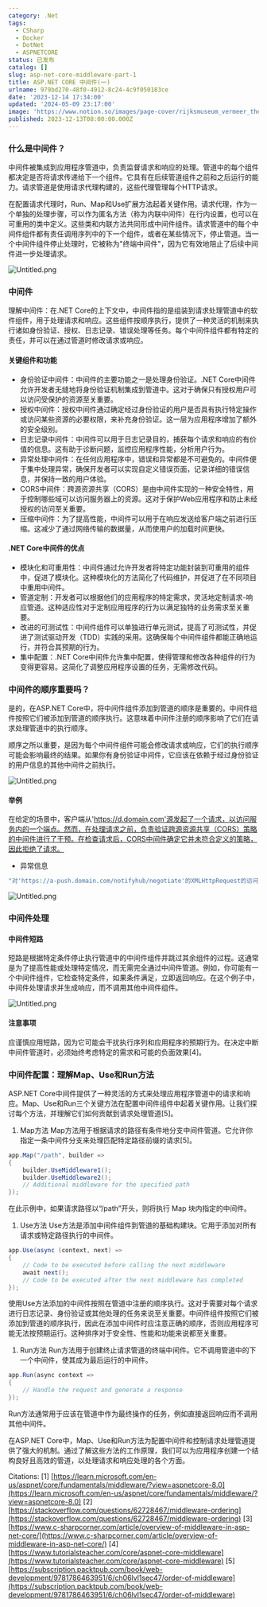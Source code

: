 ```yaml
---
category: .Net
tags:
  - CSharp
  - Docker
  - DotNet
  - ASPNETCORE
status: 已发布
catalog: []
slug: asp-net-core-middleware-part-1
title: ASP.NET CORE 中间件(一)
urlname: 979bd270-48f0-4912-8c24-4c9f050183ce
date: '2023-12-14 17:34:00'
updated: '2024-05-09 23:17:00'
image: 'https://www.notion.so/images/page-cover/rijksmuseum_vermeer_the_milkmaid.jpg'
published: 2023-12-13T08:00:00.000Z
---
```


### 什么是中间件？


中间件被集成到应用程序管道中，负责监督请求和响应的处理。管道中的每个组件都决定是否将请求传递给下一个组件。它具有在后续管道组件之前和之后运行的能力。请求管道是使用请求代理构建的，这些代理管理每个HTTP请求。


在配置请求代理时，Run、Map和Use扩展方法起着关键作用。请求代理，作为一个单独的处理步骤，可以作为匿名方法（称为内联中间件）在行内设置，也可以在可重用的类中定义。这些类和内联方法共同形成中间件组件。请求管道中的每个中间件组件都有责任调用序列中的下一个组件，或者在某些情况下，停止管道。当一个中间件组件停止处理时，它被称为"终端中间件"，因为它有效地阻止了后续中间件进一步处理请求。


![Untitled.png](https://prod-files-secure.s3.us-west-2.amazonaws.com/5d24fe63-e567-4804-86f9-9fdc62e13082/da807807-d02d-4fa1-86b6-db45e4678714/Untitled.png?X-Amz-Algorithm=AWS4-HMAC-SHA256&X-Amz-Content-Sha256=UNSIGNED-PAYLOAD&X-Amz-Credential=ASIAZI2LB4662OHP46GX%2F20250401%2Fus-west-2%2Fs3%2Faws4_request&X-Amz-Date=20250401T053959Z&X-Amz-Expires=3600&X-Amz-Security-Token=IQoJb3JpZ2luX2VjEEsaCXVzLXdlc3QtMiJGMEQCICsJcqn954h6vYXYRmQhbYm5W%2FCq%2BYfd6RU4Qi9HMRHsAiAUk6OHa3Axu%2B38HNtDjKpywe2oUMymTzOb1V%2BnTA9%2FHCqIBAi0%2F%2F%2F%2F%2F%2F%2F%2F%2F%2F8BEAAaDDYzNzQyMzE4MzgwNSIMNDqdjYJW%2FTeXrGEQKtwDOAP0Nb%2F25USWeKhhQ4l4jRqonMwnWS7Ov5UycuIGgAQEyRHsmiZjgd0fmaJV8%2BrbRVyFTtzUZSUZVk35rTcQ4cDOWRpO5GZaNVyHroOBlXFL5Z%2BxdK01vKPSi1C1b3dFEDqcSZ5kZYqVK2jc5DONXtuKenWNpC1b1swMAn9ww1dc9gsvIRxHeMGFHwoVUtjsAxk9dd8jWYPVK%2FIDW9VFGQosd7RgbJ7raXKpdr%2Bu0tWh4fkz9ydpEFHosUnrN%2FXzrQbz0DFrYTlh0ooYg2lqgA7IvbX%2FIGdZp3r2cOXau%2F0x%2FREZYgpr73wczASNpf5AAFMEGEYfJRefOB20ucCv7WpCOvjvY374JIBe3tDubA5R%2FcrTvH2d%2FeM6CuRP9SwWCmO7mPgY6%2Bm6AMgVhDXqRM5XkY4qDY27k0DEk3142zKW20qTOkNWHq5NjowpDzjjQOZrCDnSrZ1udEvJfwXKh0Svb90bZmoGt6QNy%2F2ihey4nLhY2JfXp1SN2aa6LSKBw9Kcp0JFxeCnh%2Be0KG0zuT4kk2K5OE%2BWwXA3bV8aFH4hppW%2F%2FecIIfxq1qLe0qNiZbaWIFpt6xp9R2AMhfg%2FXHUoFytvyZYgSKozrC%2FqVMQzYrIAF%2Bz7jgtSG4ow26KtvwY6pgG0U0f18rZC%2FK6z43NU3aL6tzwYyZTkpew7RUxRmYMg14gFvRmuvKuxz5FdbUZLwMS7%2BKdT4sjNp9X1YN%2FlKmPZqxhNDFzthLn2c2nM2gCNDrn%2FVi%2BPs5eFd50Z1fAxLb5Z0tZEKiuun0UvWUGggJrWz5JQFU1YVLi1eOOQzVsvaunUIMQIGtPYbSCxWuyK2cICJ2dbNXVZhifliUTr7jp6EWria2uP&X-Amz-Signature=9f1d9e52dfb7e5fb1f49442ee4be640155722e8ed46904c4a7026bfac6924486&X-Amz-SignedHeaders=host&x-id=GetObject)


### 中间件


理解中间件：在.NET Core的上下文中，中间件指的是组装到请求处理管道中的软件组件，用于处理请求和响应。这些组件按顺序执行，提供了一种灵活的机制来执行诸如身份验证、授权、日志记录、错误处理等任务。每个中间件组件都有特定的责任，并可以在通过管道时修改请求或响应。


#### 关键组件和功能

- 身份验证中间件：中间件的主要功能之一是处理身份验证。.NET Core中间件允许开发者无缝地将身份验证机制集成到管道中。这对于确保只有授权用户可以访问受保护的资源至关重要。
- 授权中间件：授权中间件通过确定经过身份验证的用户是否具有执行特定操作或访问某些资源的必要权限，来补充身份验证。这一层为应用程序增加了额外的安全级别。
- 日志记录中间件：中间件可以用于日志记录目的，捕获每个请求和响应的有价值的信息。这有助于诊断问题，监控应用程序性能，分析用户行为。
- 异常处理中间件：在任何应用程序中，错误和异常都是不可避免的。中间件便于集中处理异常，确保开发者可以实现自定义错误页面，记录详细的错误信息，并保持一致的用户体验。
- CORS中间件：跨源资源共享（CORS）是由中间件实现的一种安全特性，用于控制哪些域可以访问服务器上的资源。这对于保护Web应用程序和防止未经授权的访问至关重要。
- 压缩中间件：为了提高性能，中间件可以用于在响应发送给客户端之前进行压缩。这减少了通过网络传输的数据量，从而使用户的加载时间更快。

#### .NET Core中间件的优点

- 模块化和可重用性：中间件通过允许开发者将特定功能封装到可重用的组件中，促进了模块化。这种模块化的方法简化了代码维护，并促进了在不同项目中重用中间件。
- 管道定制：开发者可以根据他们的应用程序的特定需求，灵活地定制请求-响应管道。这种适应性对于定制应用程序的行为以满足独特的业务需求至关重要。
- 改进的可测试性：中间件组件可以单独进行单元测试，提高了可测试性，并促进了测试驱动开发（TDD）实践的采用。这确保每个中间件组件都能正确地运行，并符合其预期的行为。
- 集中配置：.NET Core中间件允许集中配置，使得管理和修改各种组件的行为变得更容易。这简化了调整应用程序设置的任务，无需修改代码。

### 中间件的顺序重要吗？


是的，在ASP.NET Core中，将中间件组件添加到管道的顺序是重要的。中间件组件按照它们被添加到管道的顺序执行。这意味着中间件注册的顺序影响了它们在请求处理管道中的执行顺序。


顺序之所以重要，是因为每个中间件组件可能会修改请求或响应，它们的执行顺序可能会影响最终的结果。如果你有身份验证中间件，它应该在依赖于经过身份验证的用户信息的其他中间件之前执行。


![Untitled.png](https://prod-files-secure.s3.us-west-2.amazonaws.com/5d24fe63-e567-4804-86f9-9fdc62e13082/24f795a2-1c5a-4a6b-a0d8-2afb160076f1/Untitled.png?X-Amz-Algorithm=AWS4-HMAC-SHA256&X-Amz-Content-Sha256=UNSIGNED-PAYLOAD&X-Amz-Credential=ASIAZI2LB4662OHP46GX%2F20250401%2Fus-west-2%2Fs3%2Faws4_request&X-Amz-Date=20250401T053959Z&X-Amz-Expires=3600&X-Amz-Security-Token=IQoJb3JpZ2luX2VjEEsaCXVzLXdlc3QtMiJGMEQCICsJcqn954h6vYXYRmQhbYm5W%2FCq%2BYfd6RU4Qi9HMRHsAiAUk6OHa3Axu%2B38HNtDjKpywe2oUMymTzOb1V%2BnTA9%2FHCqIBAi0%2F%2F%2F%2F%2F%2F%2F%2F%2F%2F8BEAAaDDYzNzQyMzE4MzgwNSIMNDqdjYJW%2FTeXrGEQKtwDOAP0Nb%2F25USWeKhhQ4l4jRqonMwnWS7Ov5UycuIGgAQEyRHsmiZjgd0fmaJV8%2BrbRVyFTtzUZSUZVk35rTcQ4cDOWRpO5GZaNVyHroOBlXFL5Z%2BxdK01vKPSi1C1b3dFEDqcSZ5kZYqVK2jc5DONXtuKenWNpC1b1swMAn9ww1dc9gsvIRxHeMGFHwoVUtjsAxk9dd8jWYPVK%2FIDW9VFGQosd7RgbJ7raXKpdr%2Bu0tWh4fkz9ydpEFHosUnrN%2FXzrQbz0DFrYTlh0ooYg2lqgA7IvbX%2FIGdZp3r2cOXau%2F0x%2FREZYgpr73wczASNpf5AAFMEGEYfJRefOB20ucCv7WpCOvjvY374JIBe3tDubA5R%2FcrTvH2d%2FeM6CuRP9SwWCmO7mPgY6%2Bm6AMgVhDXqRM5XkY4qDY27k0DEk3142zKW20qTOkNWHq5NjowpDzjjQOZrCDnSrZ1udEvJfwXKh0Svb90bZmoGt6QNy%2F2ihey4nLhY2JfXp1SN2aa6LSKBw9Kcp0JFxeCnh%2Be0KG0zuT4kk2K5OE%2BWwXA3bV8aFH4hppW%2F%2FecIIfxq1qLe0qNiZbaWIFpt6xp9R2AMhfg%2FXHUoFytvyZYgSKozrC%2FqVMQzYrIAF%2Bz7jgtSG4ow26KtvwY6pgG0U0f18rZC%2FK6z43NU3aL6tzwYyZTkpew7RUxRmYMg14gFvRmuvKuxz5FdbUZLwMS7%2BKdT4sjNp9X1YN%2FlKmPZqxhNDFzthLn2c2nM2gCNDrn%2FVi%2BPs5eFd50Z1fAxLb5Z0tZEKiuun0UvWUGggJrWz5JQFU1YVLi1eOOQzVsvaunUIMQIGtPYbSCxWuyK2cICJ2dbNXVZhifliUTr7jp6EWria2uP&X-Amz-Signature=be53b96eaec882464dbcbe36f110aebbd2485d5d020ec40fc533c5b380786424&X-Amz-SignedHeaders=host&x-id=GetObject)


#### 举例


在给定的场景中，客户端从'https://d.domain.com'源发起了一个请求，以访问服务内的一个端点。然而，在处理请求之前，负责验证跨源资源共享（CORS）策略的中间件进行了干预。在检查请求后，CORS中间件确定它并未符合定义的策略，因此拒绝了请求。

- 异常信息

```c#
"对'https://a-push.domain.com/notifyhub/negotiate'的XMLHttpRequest的访问，源自'https://d.domain.com'，已被CORS策略阻止：预检请求的响应未通过访问控制检查：请求的资源上没有'Access-Control-Allow-Origin'头。"[1][2][3]
```


![Untitled.png](https://prod-files-secure.s3.us-west-2.amazonaws.com/5d24fe63-e567-4804-86f9-9fdc62e13082/371d9517-dafe-4432-94b7-2d14d1593167/Untitled.png?X-Amz-Algorithm=AWS4-HMAC-SHA256&X-Amz-Content-Sha256=UNSIGNED-PAYLOAD&X-Amz-Credential=ASIAZI2LB4662OHP46GX%2F20250401%2Fus-west-2%2Fs3%2Faws4_request&X-Amz-Date=20250401T053959Z&X-Amz-Expires=3600&X-Amz-Security-Token=IQoJb3JpZ2luX2VjEEsaCXVzLXdlc3QtMiJGMEQCICsJcqn954h6vYXYRmQhbYm5W%2FCq%2BYfd6RU4Qi9HMRHsAiAUk6OHa3Axu%2B38HNtDjKpywe2oUMymTzOb1V%2BnTA9%2FHCqIBAi0%2F%2F%2F%2F%2F%2F%2F%2F%2F%2F8BEAAaDDYzNzQyMzE4MzgwNSIMNDqdjYJW%2FTeXrGEQKtwDOAP0Nb%2F25USWeKhhQ4l4jRqonMwnWS7Ov5UycuIGgAQEyRHsmiZjgd0fmaJV8%2BrbRVyFTtzUZSUZVk35rTcQ4cDOWRpO5GZaNVyHroOBlXFL5Z%2BxdK01vKPSi1C1b3dFEDqcSZ5kZYqVK2jc5DONXtuKenWNpC1b1swMAn9ww1dc9gsvIRxHeMGFHwoVUtjsAxk9dd8jWYPVK%2FIDW9VFGQosd7RgbJ7raXKpdr%2Bu0tWh4fkz9ydpEFHosUnrN%2FXzrQbz0DFrYTlh0ooYg2lqgA7IvbX%2FIGdZp3r2cOXau%2F0x%2FREZYgpr73wczASNpf5AAFMEGEYfJRefOB20ucCv7WpCOvjvY374JIBe3tDubA5R%2FcrTvH2d%2FeM6CuRP9SwWCmO7mPgY6%2Bm6AMgVhDXqRM5XkY4qDY27k0DEk3142zKW20qTOkNWHq5NjowpDzjjQOZrCDnSrZ1udEvJfwXKh0Svb90bZmoGt6QNy%2F2ihey4nLhY2JfXp1SN2aa6LSKBw9Kcp0JFxeCnh%2Be0KG0zuT4kk2K5OE%2BWwXA3bV8aFH4hppW%2F%2FecIIfxq1qLe0qNiZbaWIFpt6xp9R2AMhfg%2FXHUoFytvyZYgSKozrC%2FqVMQzYrIAF%2Bz7jgtSG4ow26KtvwY6pgG0U0f18rZC%2FK6z43NU3aL6tzwYyZTkpew7RUxRmYMg14gFvRmuvKuxz5FdbUZLwMS7%2BKdT4sjNp9X1YN%2FlKmPZqxhNDFzthLn2c2nM2gCNDrn%2FVi%2BPs5eFd50Z1fAxLb5Z0tZEKiuun0UvWUGggJrWz5JQFU1YVLi1eOOQzVsvaunUIMQIGtPYbSCxWuyK2cICJ2dbNXVZhifliUTr7jp6EWria2uP&X-Amz-Signature=6d0f9b952a962003653b9be865d553c8f863cb9bd9f502459bba1c48c27115b8&X-Amz-SignedHeaders=host&x-id=GetObject)


### 中间件处理


#### 中间件短路
短路是根据特定条件停止执行管道中的中间件组件并跳过其余组件的过程。这通常是为了提高性能或处理特定情况，而无需完全通过中间件管道。例如，你可能有一个中间件组件，它检查特定条件，如果条件满足，立即返回响应。在这个例子中，中间件处理请求并生成响应，而不调用其他中间件组件。


![Untitled.png](https://prod-files-secure.s3.us-west-2.amazonaws.com/5d24fe63-e567-4804-86f9-9fdc62e13082/e8a1d943-cb51-4723-936e-23c6af2fb0f9/Untitled.png?X-Amz-Algorithm=AWS4-HMAC-SHA256&X-Amz-Content-Sha256=UNSIGNED-PAYLOAD&X-Amz-Credential=ASIAZI2LB4662OHP46GX%2F20250401%2Fus-west-2%2Fs3%2Faws4_request&X-Amz-Date=20250401T053959Z&X-Amz-Expires=3600&X-Amz-Security-Token=IQoJb3JpZ2luX2VjEEsaCXVzLXdlc3QtMiJGMEQCICsJcqn954h6vYXYRmQhbYm5W%2FCq%2BYfd6RU4Qi9HMRHsAiAUk6OHa3Axu%2B38HNtDjKpywe2oUMymTzOb1V%2BnTA9%2FHCqIBAi0%2F%2F%2F%2F%2F%2F%2F%2F%2F%2F8BEAAaDDYzNzQyMzE4MzgwNSIMNDqdjYJW%2FTeXrGEQKtwDOAP0Nb%2F25USWeKhhQ4l4jRqonMwnWS7Ov5UycuIGgAQEyRHsmiZjgd0fmaJV8%2BrbRVyFTtzUZSUZVk35rTcQ4cDOWRpO5GZaNVyHroOBlXFL5Z%2BxdK01vKPSi1C1b3dFEDqcSZ5kZYqVK2jc5DONXtuKenWNpC1b1swMAn9ww1dc9gsvIRxHeMGFHwoVUtjsAxk9dd8jWYPVK%2FIDW9VFGQosd7RgbJ7raXKpdr%2Bu0tWh4fkz9ydpEFHosUnrN%2FXzrQbz0DFrYTlh0ooYg2lqgA7IvbX%2FIGdZp3r2cOXau%2F0x%2FREZYgpr73wczASNpf5AAFMEGEYfJRefOB20ucCv7WpCOvjvY374JIBe3tDubA5R%2FcrTvH2d%2FeM6CuRP9SwWCmO7mPgY6%2Bm6AMgVhDXqRM5XkY4qDY27k0DEk3142zKW20qTOkNWHq5NjowpDzjjQOZrCDnSrZ1udEvJfwXKh0Svb90bZmoGt6QNy%2F2ihey4nLhY2JfXp1SN2aa6LSKBw9Kcp0JFxeCnh%2Be0KG0zuT4kk2K5OE%2BWwXA3bV8aFH4hppW%2F%2FecIIfxq1qLe0qNiZbaWIFpt6xp9R2AMhfg%2FXHUoFytvyZYgSKozrC%2FqVMQzYrIAF%2Bz7jgtSG4ow26KtvwY6pgG0U0f18rZC%2FK6z43NU3aL6tzwYyZTkpew7RUxRmYMg14gFvRmuvKuxz5FdbUZLwMS7%2BKdT4sjNp9X1YN%2FlKmPZqxhNDFzthLn2c2nM2gCNDrn%2FVi%2BPs5eFd50Z1fAxLb5Z0tZEKiuun0UvWUGggJrWz5JQFU1YVLi1eOOQzVsvaunUIMQIGtPYbSCxWuyK2cICJ2dbNXVZhifliUTr7jp6EWria2uP&X-Amz-Signature=95da23d99e9c4860352d53f0d4eaaf7a0d2d9997064cea0b9c8af42bce8695ad&X-Amz-SignedHeaders=host&x-id=GetObject)


#### 注意事项


应谨慎应用短路，因为它可能会干扰执行序列和应用程序的预期行为。在决定中断中间件管道时，必须始终考虑特定的需求和可能的负面效果[4]。


### 中间件配置：理解Map、Use和Run方法


ASP.NET Core中间件提供了一种灵活的方式来处理应用程序管道中的请求和响应。Map、Use和Run三个关键方法在配置中间件组件中起着关键作用。让我们探讨每个方法，并理解它们如何贡献到请求处理管道[5]。

1. Map方法
Map方法用于根据请求的路径有条件地分支中间件管道。它允许你指定一条中间件分支来处理匹配特定路径前缀的请求[5]。

```c#
app.Map("/path", builder =>
{
    builder.UseMiddleware1();
    builder.UseMiddleware2();
    // Additional middleware for the specified path
});
```


在此示例中，如果请求路径以“/path”开头，则将执行 Map 块内指定的中间件。

1. Use方法
Use方法是添加中间件组件到管道的基础构建块。它用于添加对所有请求或特定路径执行的中间件。

```c#
app.Use(async (context, next) =>
{
    // Code to be executed before calling the next middleware
    await next();
    // Code to be executed after the next middleware has completed
});
```


使用Use方法添加的中间件按照在管道中注册的顺序执行。这对于需要对每个请求进行日志记录、身份验证或其他处理的任务来说至关重要。中间件组件按照它们被添加到管道的顺序执行，因此在添加中间件时应注意正确的顺序，否则应用程序可能无法按预期运行。这种排序对于安全性、性能和功能来说都至关重要。

1. Run方法
Run方法用于创建终止请求管道的终端中间件。它不调用管道中的下一个中间件，使其成为最后运行的中间件。

```c#
app.Run(async context =>
{
    // Handle the request and generate a response
});
```


Run方法通常用于应该在管道中作为最终操作的任务，例如直接返回响应而不调用其他中间件。


在ASP.NET Core中，Map、Use和Run方法为配置中间件和控制请求处理管道提供了强大的机制。通过了解这些方法的工作原理，我们可以为应用程序创建一个结构良好且高效的管道，以处理请求和响应处理的各个方面。


Citations:
[1] [https://learn.microsoft.com/en-us/aspnet/core/fundamentals/middleware/?view=aspnetcore-8.0](https://learn.microsoft.com/en-us/aspnet/core/fundamentals/middleware/?view=aspnetcore-8.0)
[2] [https://stackoverflow.com/questions/62728467/middleware-ordering](https://stackoverflow.com/questions/62728467/middleware-ordering)
[3] [https://www.c-sharpcorner.com/article/overview-of-middleware-in-asp-net-core/](https://www.c-sharpcorner.com/article/overview-of-middleware-in-asp-net-core/)
[4] [https://www.tutorialsteacher.com/core/aspnet-core-middleware](https://www.tutorialsteacher.com/core/aspnet-core-middleware)
[5] [https://subscription.packtpub.com/book/web-development/9781786463951/6/ch06lvl1sec47/order-of-middleware](https://subscription.packtpub.com/book/web-development/9781786463951/6/ch06lvl1sec47/order-of-middleware)


